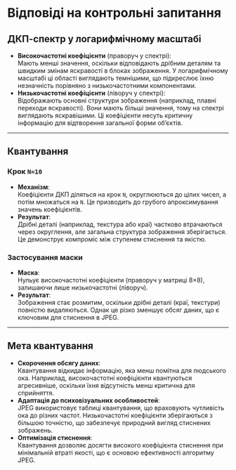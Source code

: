 # Відповіді на контрольні запитання

## ДКП-спектр у логарифмічному масштабі

- **Високочастотні коефіцієнти** (праворуч у спектрі):  
  Мають менші значення, оскільки відповідають дрібним деталям та швидким змінам яскравості в блоках зображення. У логарифмічному масштабі ці області виглядають темнішими, що підкреслює їхню незначність порівняно з низькочастотними компонентами.
- **Низькочастотні коефіцієнти** (ліворуч у спектрі):  
  Відображають основні структури зображення (наприклад, плавні переходи яскравості). Вони мають більші значення, тому на спектрі виглядають яскравішими. Ці коефіцієнти несуть критичну інформацію для відтворення загальної форми об’єктів.

---

## Квантування

### Крок `N=10`

- **Механізм**:  
  Коефіцієнти ДКП діляться на крок `N`, округлюються до цілих чисел, а потім множаться на `N`. Це призводить до грубого апроксимування значень коефіцієнтів.
- **Результат**:  
  Дрібні деталі (наприклад, текстура або краї) частково втрачаються через округлення, але загальна структура зображення зберігається. Це демонструє компроміс між ступенем стиснення та якістю.

### Застосування маски

- **Маска**:  
  Нульує високочастотні коефіцієнти (праворуч у матриці 8×8), залишаючи лише низькочастотні (ліворуч).
- **Результат**:  
  Зображення стає розмитим, оскільки дрібні деталі (краї, текстури) повністю видаляються. Однак це різко зменшує обсяг даних, що є ключовим для стиснення в JPEG.

---

## Мета квантування

- **Скорочення обсягу даних**:  
  Квантування відкидає інформацію, яка менш помітна для людського ока. Наприклад, високочастотні коефіцієнти квантуються агресивніше, оскільки їхня відсутність менш критична для сприйняття.
- **Адаптація до психовізуальних особливостей**:  
  JPEG використовує таблиці квантування, що враховують чутливість ока до різних частот. Низькочастотні коефіцієнти зберігаються з більшою точністю, що забезпечує природний вигляд стиснених зображень.
- **Оптимізація стиснення**:  
  Квантування дозволяє досягти високого коефіцієнта стиснення при мінімальній втраті якості, що є основою ефективності алгоритму JPEG.
